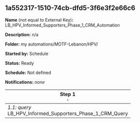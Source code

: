 ## 1a552317-1510-74cb-dfd5-3f6e3f2e66c6

**Name** (not equal to External Key)**:** LB_HPV_Informed_Supporters_Phase_1_CRM_Automation

**Description:** n/a

**Folder:** my automations/MOTF-Lebanon/HPV/

**Started by:** Schedule

**Status:** Ready

**Schedule:** Not defined

**Notifications:** _none_


| Step 1<br>_<small>-</small>_ |
| --- |
| _1.1: query_<br>LB_HPV_Informed_Supporters_Phase_1_CRM_Query |
